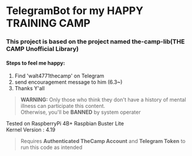 # TelegramBot for my HAPPY TRAINING CAMP

### This project is based on the project named the-camp-lib(THE CAMP Unofficial Library)

#### Steps to feel me happy:

1. Find 'walt4771thecamp' on Telegram
2. send encouragement message to him (6.3~)
3. Thanks Y'all

> **WARNING:** Only those who think they don't have a history of mental illness can participate this content.<br>
Otherwise, you'll be **BANNED** by system operater

Tested on 
RaspberryPi 4B+
Raspbian Buster Lite<br>
Kernel Version : 4.19

> Requires **Authenticated TheCamp Account** and **Telegram Token** to run this code as intended

